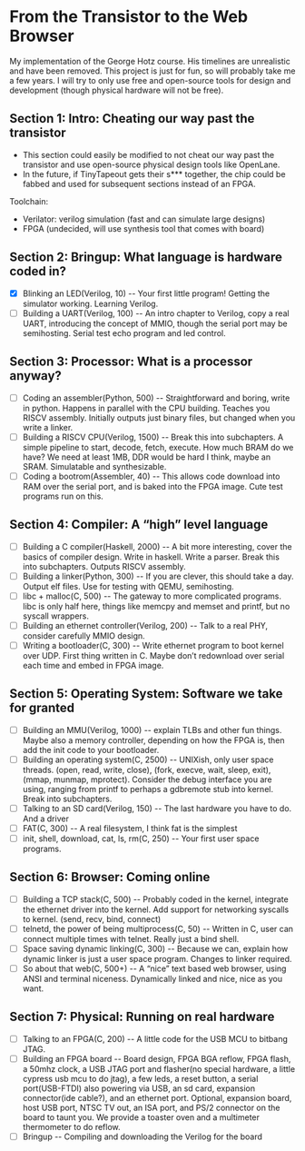 # From the Transistor to the Web Browser

My implementation of the George Hotz course. His timelines are unrealistic and have been removed. This project is just for fun, so will probably take me a few years. I will try to only use free and open-source tools for design and development (though physical hardware will not be free).

## Section 1: Intro: Cheating our way past the transistor
- This section could easily be modified to not cheat our way past the transistor and use open-source physical design tools like OpenLane.
- In the future, if TinyTapeout gets their s*** together, the chip could be fabbed and used for subsequent sections instead of an FPGA.

Toolchain:
- Verilator: verilog simulation (fast and can simulate large designs)
- FPGA (undecided, will use synthesis tool that comes with board)
  
## Section 2: Bringup: What language is hardware coded in?
- [x] Blinking an LED(Verilog, 10) -- Your first little program! Getting the simulator working. Learning Verilog.
- [ ] Building a UART(Verilog, 100) -- An intro chapter to Verilog, copy a real UART, introducing the concept of MMIO, though the serial port may be semihosting. Serial test echo program and led control.

## Section 3: Processor: What is a processor anyway?
- [ ] Coding an assembler(Python, 500) -- Straightforward and boring, write in python. Happens in parallel with the CPU building. Teaches you RISCV assembly. Initially outputs just binary files, but changed when you write a linker.
- [ ] Building a RISCV CPU(Verilog, 1500) -- Break this into subchapters. A simple pipeline to start, decode, fetch, execute. How much BRAM do we have? We need at least 1MB, DDR would be hard I think, maybe an SRAM. Simulatable and synthesizable.
- [ ] Coding a bootrom(Assembler, 40) -- This allows code download into RAM over the serial port, and is baked into the FPGA image. Cute test programs run on this.

## Section 4: Compiler: A “high” level language
- [ ] Building a C compiler(Haskell, 2000) -- A bit more interesting, cover the basics of compiler design. Write in haskell. Write a parser. Break this into subchapters. Outputs RISCV assembly.
- [ ] Building a linker(Python, 300) -- If you are clever, this should take a day. Output elf files. Use for testing with QEMU, semihosting.
- [ ] libc + malloc(C, 500) -- The gateway to more complicated programs. libc is only half here, things like memcpy and memset and printf, but no syscall wrappers.
- [ ] Building an ethernet controller(Verilog, 200) -- Talk to a real PHY, consider carefully MMIO design.
- [ ] Writing a bootloader(C, 300) -- Write ethernet program to boot kernel over UDP. First thing written in C. Maybe don’t redownload over serial each time and embed in FPGA image.

## Section 5: Operating System: Software we take for granted
- [ ] Building an MMU(Verilog, 1000) -- explain TLBs and other fun things. Maybe also a memory controller, depending on how the FPGA is, then add the init code to your bootloader.
- [ ] Building an operating system(C, 2500) -- UNIXish, only user space threads. (open, read, write, close), (fork, execve, wait, sleep, exit), (mmap, munmap, mprotect). Consider the debug interface you are using, ranging from printf to perhaps a gdbremote stub into kernel. Break into subchapters.
- [ ] Talking to an SD card(Verilog, 150) -- The last hardware you have to do. And a driver
- [ ] FAT(C, 300) -- A real filesystem, I think fat is the simplest
- [ ] init, shell, download, cat, ls, rm(C, 250) -- Your first user space programs.

## Section 6: Browser: Coming online
- [ ] Building a TCP stack(C, 500) -- Probably coded in the kernel, integrate the ethernet driver into the kernel. Add support for networking syscalls to kernel. (send, recv, bind, connect)
- [ ] telnetd, the power of being multiprocess(C, 50) --  Written in C, user can connect multiple times with telnet. Really just a bind shell.
- [ ] Space saving dynamic linking(C, 300) -- Because we can, explain how dynamic linker is just a user space program. Changes to linker required.
- [ ] So about that web(C, 500+) -- A “nice” text based web browser, using ANSI and terminal niceness. Dynamically linked and nice, nice as you want.

## Section 7: Physical: Running on real hardware
- [ ] Talking to an FPGA(C, 200) -- A little code for the USB MCU to bitbang JTAG.
- [ ] Building an FPGA board -- Board design, FPGA BGA reflow, FPGA flash, a 50mhz clock, a USB JTAG port and flasher(no special hardware, a little cypress usb mcu to do jtag), a few leds, a reset button, a serial port(USB-FTDI) also powering via USB, an sd card, expansion connector(ide cable?), and an ethernet port. Optional, expansion board, host USB port, NTSC TV out, an ISA port, and PS/2 connector on the board to taunt you. We provide a toaster oven and a multimeter thermometer to do reflow. 
- [ ] Bringup -- Compiling and downloading the Verilog for the board
